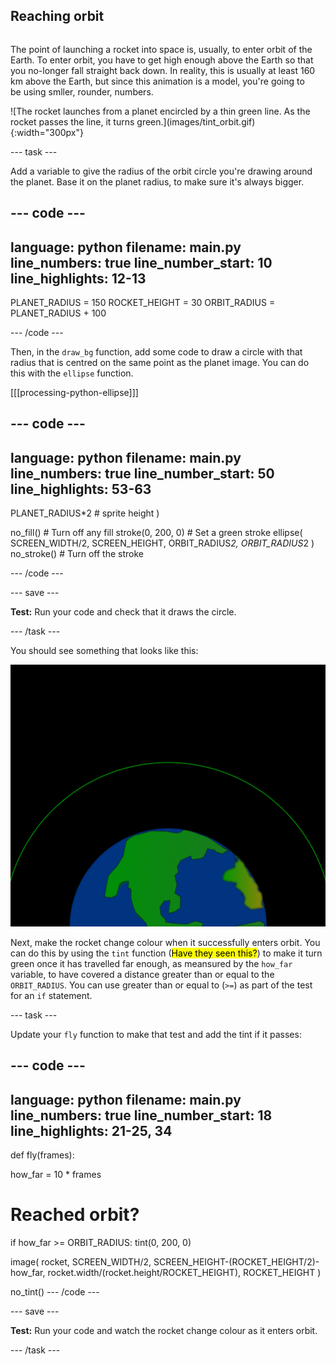 ## Reaching orbit

<div style="display: flex; flex-wrap: wrap">
<div style="flex-basis: 200px; flex-grow: 1; margin-right: 15px;">

The point of launching a rocket into space is, usually, to enter orbit of the Earth. To enter orbit, you have to get high enough above the Earth so that you no-longer fall straight back down. In reality, this is usually at least 160 km above the Earth, but since this animation is a model, you're going to be using smller, rounder, numbers. 

</div>
<div>
![The rocket launches from a planet encircled by a thin green line. As the rocket passes the line, it turns green.](images/tint_orbit.gif){:width="300px"}
</div>
</div>


--- task ---

Add a variable to give the radius of the orbit circle you're drawing around the planet. Base it on the planet radius, to make sure it's always bigger.

--- code ---
---
language: python
filename: main.py
line_numbers: true
line_number_start: 10 
line_highlights: 12-13
---
PLANET_RADIUS = 150
ROCKET_HEIGHT = 30
ORBIT_RADIUS = PLANET_RADIUS + 100

--- /code ---

Then, in the `draw_bg` function, add some code to draw a circle with that radius that is centred on the same point as the planet image. You can do this with the `ellipse` function.

[[[processing-python-ellipse]]]

--- code ---
---
language: python
filename: main.py
line_numbers: true
line_number_start: 50 
line_highlights: 53-63
---
  PLANET_RADIUS*2 # sprite height
  )
  
  no_fill() # Turn off any fill
  stroke(0, 200, 0) # Set a green stroke
  ellipse(
      SCREEN_WIDTH/2, 
      SCREEN_HEIGHT, 
      ORBIT_RADIUS*2,
      ORBIT_RADIUS*2
    )
  no_stroke() # Turn off the stroke

--- /code ---

--- save ---

**Test:** Run your code and check that it draws the circle.

--- /task ---

You should see something that looks like this:

![A planet with a green circle around it](images/orbit.png)

Next, make the rocket change colour when it successfully enters orbit. You can do this by using the `tint` function (<mark>Have they seen this?</mark>) to make it turn green once it has travelled far enough, as meansured by the `how_far` variable, to have covered a distance greater than or equal to the `ORBIT_RADIUS`. You can use greater than or equal to (`>=`) as part of the test for an `if` statement.

--- task ---

Update your `fly` function to make that test and add the tint if it passes:

--- code ---
---
language: python
filename: main.py
line_numbers: true
line_number_start: 18 
line_highlights: 21-25, 34
---
def fly(frames):
  
  how_far = 10 * frames
  
  # Reached orbit?
  if how_far >= ORBIT_RADIUS:
    tint(0, 200, 0)
  
  image(
    rocket, 
    SCREEN_WIDTH/2, 
    SCREEN_HEIGHT-(ROCKET_HEIGHT/2)-how_far, 
    rocket.width/(rocket.height/ROCKET_HEIGHT), 
    ROCKET_HEIGHT
    )
    
  no_tint()
--- /code ---

--- save ---

**Test:** Run your code and watch the rocket change colour as it enters orbit.

--- /task ---